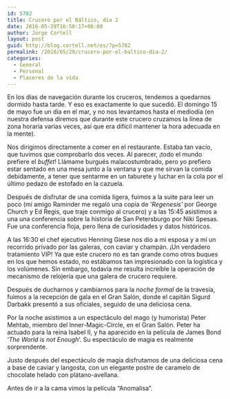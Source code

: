 ```yaml
---
id: 5782
title: Crucero por el Báltico, día 2
date: 2016-05-29T16:50:17+00:00
author: Jorge Cortell
layout: post
guid: http://blog.cortell.net/es/?p=5782
permalink: /2016/05/29/crucero-por-el-baltico-dia-2/
categories:
  - General
  - Personal
  - Placeres de la vida
---
```

En los días de navegación durante los cruceros, tendemos a quedarnos dormido hasta tarde. Y eso es exactamente lo que sucedió. El domingo 15 de mayo fue un día en el mar, y no nos levantamos hasta el mediodía (en nuestra defensa diremos que durante este crucero cruzamos la línea de zona horaria varias veces, así que era difícil mantener la hora adecuada en la mente).

Nos dirigimos directamente a comer en el restaurante. Estaba tan vacío, que tuvimos que comprobarlo dos veces. Al parecer, ¡todo el mundo prefiere el _buffet_! Llámame burgués malacostumbrado, pero yo prefiero estar sentado en una mesa junto a la ventana y que me sirvan la comida debidamente, a tener que sentarme en un taburete y luchar en la cola por el último pedazo de estofado en la cazuela.

Después de disfrutar de una comida ligera, fuimos a la suite para leer un poco (mi amigo Raminder me regaló una copia de &#8216;_Regenesis&#8217;_ por George Church y Ed Regis, que traje conmigo al crucero) y a las 15:45 asistimos a una una conferencia sobre la historia de San Petersburgo por Niki Spesas. Fue una conferencia floja, pero llena de curiosidades y datos históricos.

A las 16:30 el chef ejecutivo Henning Giese nos dio a mi esposa y a mí un recorrido privado por las galeras, con caviar y champán. ¡Un verdadero tratamiento VIP! Ya que este crucero no es tan grande como otros buques en los que hemos estado, no estábamos tan impresionado con la logística y los volúmenes. Sin embargo, todavía me resulta increíble la operación de mecanismo de relojería que una galera de crucero requiere.

Después de ducharnos y cambiarnos para la _noche formal_ de la travesía, fuimos a la recepción de gala en el Gran Salón, donde el capitán Sigurd Darbakk presentó a sus oficiales, seguido de una deliciosa cena.

Por la noche asistimos a un espectáculo del mago (y humorista) Peter Mehtab, miembro del Inner-Magic-Circle, en el Gran Salón. Peter ha actuado para la reina Isabel II, y ha aparecido en la película de James Bond &#8216;_The World is not Enough_&#8216;. Su espectáculo de magia es realmente sorprendente.

Justo después del espectáculo de magia disfrutamos de una deliciosa cena a base de caviar y langosta, con un elegante postre de caramelo de chocolate helado con plátano-avellana.

Antes de ir a la cama vimos la película &#8220;Anomalisa&#8221;.